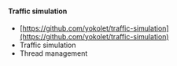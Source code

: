 #### Traffic simulation
- [https://github.com/yokolet/traffic-simulation](https://github.com/yokolet/traffic-simulation)
- Traffic simulation
- Thread management
